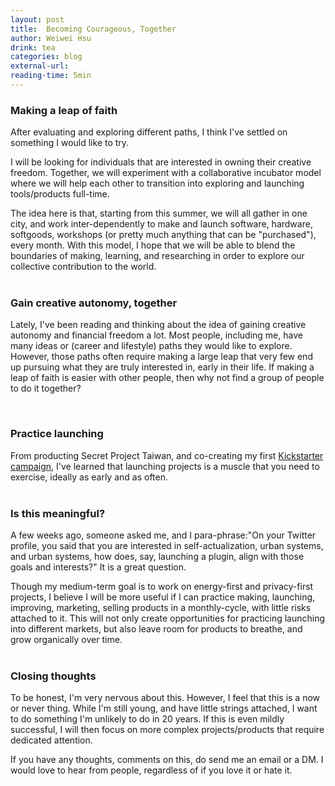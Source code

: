 ```yaml
---
layout: post
title:  Becoming Courageous, Together
author: Weiwei Hsu
drink: tea
categories: blog
external-url:
reading-time: 5min
---
```



### Making a leap of faith
After evaluating and exploring different paths, I think I've settled on something I would like to try.

I will be looking for individuals that are interested in owning their creative freedom. Together, we will experiment with a collaborative incubator model where we will help each other to transition into exploring and launching tools/products full-time.

The idea here is that, starting from this summer, we will all gather in one city, and work inter-dependently to make and launch software, hardware, softgoods, workshops (or pretty much anything that can be "purchased"), every month. With this model, I hope that we will be able to blend the boundaries of making, learning, and researching in order to explore our collective contribution to the world.
<br><br>

### Gain creative autonomy, together
Lately, I've been reading and thinking about the idea of gaining creative autonomy and financial freedom a lot. Most people, including me, have many ideas or (career and lifestyle) paths they would like to explore. However, those paths often require making a large leap that very few end up pursuing what they are truly interested in, early in their life. If making a leap of faith is easier with other people, then why not find a group of people to do it together?

<br>

### Practice launching
From producting Secret Project Taiwan, and co-creating my first [Kickstarter campaign](https://www.kickstarter.com/projects/1324099197/quickstarterbbcube-a-shouting-game-for-civilized-p?ref=project_link), I've learned that launching projects is a muscle that you need to exercise, ideally as early and as often.
<br><br>

### Is this meaningful?
A few weeks ago, someone asked me, and I para-phrase:"On your Twitter profile, you said that you are interested in self-actualization, urban systems, and urban systems, how does, say, launching a plugin, align with those goals and interests?" It is a great question.

Though my medium-term goal is to work on energy-first and privacy-first projects, I believe I will be more useful if I can practice making, launching, improving, marketing, selling products in a monthly-cycle, with little risks attached to it. This will not only create opportunities for practicing launching into different markets, but also leave room for products to breathe, and grow organically over time.
<br><br>

### Closing thoughts
To be honest, I'm very nervous about this. However, I feel that this is a now or never thing. While I'm still young, and have little strings attached, I want to do something I'm unlikely to do in 20 years. If this is even mildly successful, I will then focus on more complex projects/products that require dedicated attention.

If you have any thoughts, comments on this, do send me an email or a DM. I would love to hear from people, regardless of if you love it or hate it.
